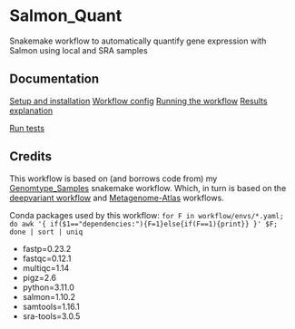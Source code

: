 # Salmon_Quant
Snakemake workflow to automatically quantify gene expression with Salmon using local and SRA samples

## Documentation
[Setup and installation](https://github.com/TimothyStephens/Expression_Quant/wiki#setup-and-installation)
[Workflow config](https://github.com/TimothyStephens/Expression_Quant/wiki#workflow-config)
[Running the workflow](https://github.com/TimothyStephens/Expression_Quant/wiki#running-the-workflow)
[Results explanation](https://github.com/TimothyStephens/Expression_Quant/wiki#results)

[Run tests](https://github.com/TimothyStephens/Expression_Quant/wiki/Test_Example)



## Credits
This workflow is based on (and borrows code from) my [Genomtype_Samples](https://github.com/TimothyStephens/Genotype_Samples) snakemake workflow.
Which, in turn is based on the [deepvariant workflow](https://github.com/nikostr/dna-seq-deepvariant-glnexus-variant-calling) and [Metagenome-Atlas](https://github.com/metagenome-atlas/atlas) workflows.

Conda packages used by this workflow:
`for F in workflow/envs/*.yaml; do awk '{ if($1=="dependencies:"){F=1}else{if(F==1){print}} }' $F; done | sort | uniq`
  - fastp=0.23.2
  - fastqc=0.12.1
  - multiqc=1.14
  - pigz=2.6
  - python=3.11.0
  - salmon=1.10.2
  - samtools=1.16.1
  - sra-tools=3.0.5


